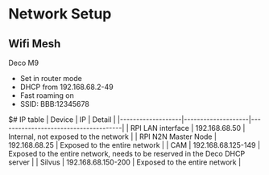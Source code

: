 # Network Setup

## Wifi Mesh
Deco M9

- Set in router mode
- DHCP from 192.168.68.2-49
- Fast roaming on 
- SSID: BBB:12345678

$# IP table
| Device            | IP                 | Detail                               |
|-------------------|--------------------|--------------------------------------|
| RPI LAN interface | 192.168.68.50      | Internal, not exposed to the network |
| RPI N2N Master Node | 192.168.68.25      | Exposed to the entire network |
| CAM               | 192.168.68.125-149 | Exposed to the entire network, needs to be reserved in the Deco DHCP server        |
| Silvus            | 192.168.68.150-200 | Exposed to the entire network        |